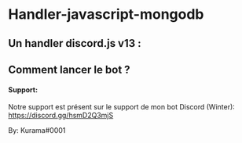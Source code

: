 # Handler-javascript-mongodb
## Un handler discord.js v13 :

## Comment lancer le bot ?



#### Support:

Notre support est présent sur le support de mon bot Discord (Winter):
https://discord.gg/hsmD2Q3mjS

By: Kurama#0001
